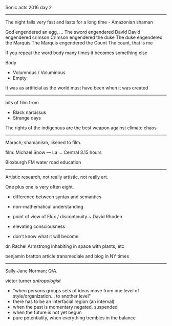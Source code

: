 Sonic acts 2016 day 2

---

The night falls very fast and lasts for a long time - Amazonian shaman

God engendered an egg,
...
The sword engendered David
David engendered crimson
Crimson engendered the duke
The duke engendered the Marquis
The Marquis engendered the Count
The count, that is me

If you repeat the word body many times it becomes something else

Body

- Volumnous / Voluminous
- Empty

It was as artificial as the world must have been when it was created

----

bits of film from

- Black narcissus
- Strange days

The rights of the indigenous are the best weapon against climate chaos

---

Marach; shamanism, likened to film.

film: Michael Snow — La ... Central 3.15 hours

Bloxburgh FM water road education

---

Artistic research, not really artistic, not really art.

One plus one is very often eight.

- difference between syntax and semantics
- non-mathematical understanding


- point of view of Flux / discontinuity ~ David Rhoden
- elevating consciousness
- don't know what it will become


dr. Rachel Armstrong
inhabiting in space with plants, etc

benjamin bratton article transmediale and blog in NY times

----

Sally-Jane Norman; Q/A.

victor turner *antropologist*

- "when persons groups sets of ideas move from one level of style/organization... to another level"
- there has to be an interfacial region (an interval)
- when the past is momentary negated, suspended
- when the future is not yet begun
- pure potentiality, when everything trembles in the balance
